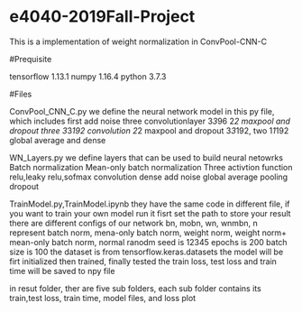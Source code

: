 # e4040-2019Fall-Project
This is a implementation of weight normalization in ConvPool-CNN-C

#Prequisite

tensorflow 1.13.1
numpy 1.16.4
python 3.7.3

#Files

ConvPool_CNN_C.py
we define the neural network model in this py file, which includes
first add noise
three convolutionlayer 3*3*96
2*2 maxpool and dropout
three 3*3*192 convolution
2*2 maxpool and dropout
3*3*192, two 1*1*192
global average and dense

WN_Layers.py
we define layers that can be used to build neural netowrks
Batch normalization
Mean-only batch normalization
Three activtion function relu,leaky relu,sofmax
convolution 
dense
add noise
global average pooling
dropout

TrainModel.py,TrainModel.ipynb
they have the same code in different file, if you want to train your own model run it
fisrt set the path to store your result
there are different configs of our network
bn, mobn, wn, wnmbn, n represent batch norm, mena-only batch norm, weight norm, weight norm+ mean-only batch norm, normal
ranodm seed is 12345
epochs is 200
batch size is 100
the dataset is from tensorflow.keras.datasets
the model will be firt initialized then trained, finally tested
the train loss, test loss and train time will be saved to npy file


in resut folder, ther are five sub folders, each sub folder contains its train,test loss, train time, model files, and loss plot









